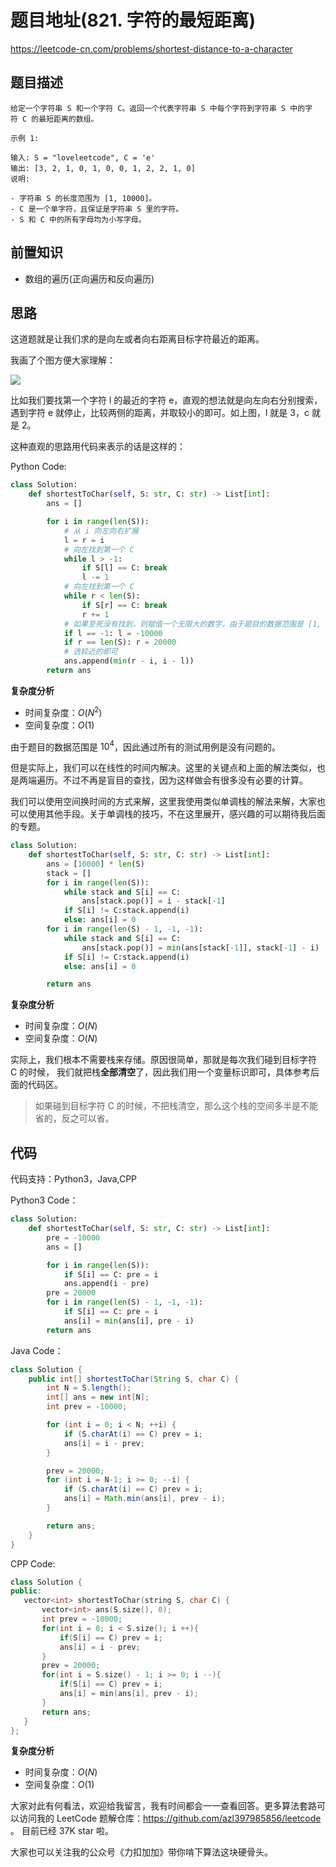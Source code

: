 # 题目地址(821. 字符的最短距离)

https://leetcode-cn.com/problems/shortest-distance-to-a-character

## 题目描述

```
给定一个字符串 S 和一个字符 C。返回一个代表字符串 S 中每个字符到字符串 S 中的字符 C 的最短距离的数组。

示例 1:

输入: S = "loveleetcode", C = 'e'
输出: [3, 2, 1, 0, 1, 0, 0, 1, 2, 2, 1, 0]
说明:

- 字符串 S 的长度范围为 [1, 10000]。
- C 是一个单字符，且保证是字符串 S 里的字符。
- S 和 C 中的所有字母均为小写字母。

```

## 前置知识

- 数组的遍历(正向遍历和反向遍历)

## 思路

这道题就是让我们求的是向左或者向右距离目标字符最近的距离。

我画了个图方便大家理解：

![](https://tva1.sinaimg.cn/large/0081Kckwly1gka46lqwlej30rc0f2tae.jpg)

比如我们要找第一个字符 l 的最近的字符 e，直观的想法就是向左向右分别搜索，遇到字符 e 就停止，比较两侧的距离，并取较小的即可。如上图，l 就是 3，c 就是 2。

这种直观的思路用代码来表示的话是这样的：

Python Code:

```py
class Solution:
    def shortestToChar(self, S: str, C: str) -> List[int]:
        ans = []

        for i in range(len(S)):
            # 从 i 向左向右扩展
            l = r = i
            # 向左找到第一个 C
            while l > -1:
                if S[l] == C: break
                l -= 1
            # 向左找到第一个 C
            while r < len(S):
                if S[r] == C: break
                r += 1
            # 如果至死没有找到，则赋值一个无限大的数字，由于题目的数据范围是 [1, 10000]，因此 -10000 或者  20000就够了。
            if l == -1: l = -10000
            if r == len(S): r = 20000
            # 选较近的即可
            ans.append(min(r - i, i - l))
        return ans
```

**复杂度分析**

- 时间复杂度：$O(N^2)$
- 空间复杂度：$O(1)$

由于题目的数据范围是 $10^4$，因此通过所有的测试用例是没有问题的。

但是实际上，我们可以在线性的时间内解决。这里的关键点和上面的解法类似，也是两端遍历。不过不再是盲目的查找，因为这样做会有很多没有必要的计算。

我们可以使用空间换时间的方式来解，这里我使用类似单调栈的解法来解，大家也可以使用其他手段。关于单调栈的技巧，不在这里展开，感兴趣的可以期待我后面的专题。

```py
class Solution:
    def shortestToChar(self, S: str, C: str) -> List[int]:
        ans = [10000] * len(S)
        stack = []
        for i in range(len(S)):
            while stack and S[i] == C:
                ans[stack.pop()] = i - stack[-1]
            if S[i] != C:stack.append(i)
            else: ans[i] = 0
        for i in range(len(S) - 1, -1, -1):
            while stack and S[i] == C:
                ans[stack.pop()] = min(ans[stack[-1]], stack[-1] - i)
            if S[i] != C:stack.append(i)
            else: ans[i] = 0

        return ans
```

**复杂度分析**

- 时间复杂度：$O(N)$
- 空间复杂度：$O(N)$

实际上，我们根本不需要栈来存储。原因很简单，那就是每次我们碰到目标字符 C 的时候， 我们就把栈**全部清空**了，因此我们用一个变量标识即可，具体参考后面的代码区。

> 如果碰到目标字符 C 的时候，不把栈清空，那么这个栈的空间多半是不能省的，反之可以省。

## 代码

代码支持：Python3，Java,CPP

Python3 Code：

```py
class Solution:
    def shortestToChar(self, S: str, C: str) -> List[int]:
        pre = -10000
        ans = []

        for i in range(len(S)):
            if S[i] == C: pre = i
            ans.append(i - pre)
        pre = 20000
        for i in range(len(S) - 1, -1, -1):
            if S[i] == C: pre = i
            ans[i] = min(ans[i], pre - i)
        return ans
```

Java Code：

```java
class Solution {
    public int[] shortestToChar(String S, char C) {
        int N = S.length();
        int[] ans = new int[N];
        int prev = -10000;

        for (int i = 0; i < N; ++i) {
            if (S.charAt(i) == C) prev = i;
            ans[i] = i - prev;
        }

        prev = 20000;
        for (int i = N-1; i >= 0; --i) {
            if (S.charAt(i) == C) prev = i;
            ans[i] = Math.min(ans[i], prev - i);
        }

        return ans;
    }
}
```

CPP Code:

```cpp
class Solution {
public:
   vector<int> shortestToChar(string S, char C) {
       vector<int> ans(S.size(), 0);
       int prev = -10000;
       for(int i = 0; i < S.size(); i ++){
           if(S[i] == C) prev = i;
           ans[i] = i - prev;
       }
       prev = 20000;
       for(int i = S.size() - 1; i >= 0; i --){
           if(S[i] == C) prev = i;
           ans[i] = min(ans[i], prev - i);
       }
       return ans;
   }
};
```

**复杂度分析**

- 时间复杂度：$O(N)$
- 空间复杂度：$O(1)$

大家对此有何看法，欢迎给我留言，我有时间都会一一查看回答。更多算法套路可以访问我的 LeetCode 题解仓库：https://github.com/azl397985856/leetcode 。 目前已经 37K star 啦。

大家也可以关注我的公众号《力扣加加》带你啃下算法这块硬骨头。
